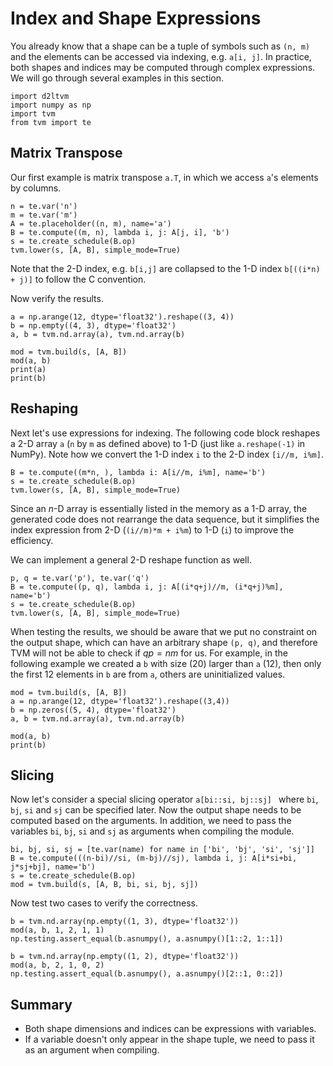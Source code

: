 # Index and Shape Expressions

You already know that a shape can be a tuple of symbols such as `(n, m)` and the elements can be accessed via indexing, e.g. `a[i, j]`. In practice, both shapes and indices may be computed through complex expressions. We will go through several examples in this section.

```{.python .input}
import d2ltvm
import numpy as np
import tvm
from tvm import te
```

## Matrix Transpose

Our first example is matrix transpose `a.T`, in which we access `a`'s elements by columns.

```{.python .input  n=16}
n = te.var('n')
m = te.var('m')
A = te.placeholder((n, m), name='a')
B = te.compute((m, n), lambda i, j: A[j, i], 'b')
s = te.create_schedule(B.op)
tvm.lower(s, [A, B], simple_mode=True)
```

Note that the 2-D index, e.g. `b[i,j]` are collapsed to the 1-D index `b[((i*n) + j)]` to follow the C convention.

Now verify the results.

```{.python .input  n=21}
a = np.arange(12, dtype='float32').reshape((3, 4))
b = np.empty((4, 3), dtype='float32')
a, b = tvm.nd.array(a), tvm.nd.array(b)

mod = tvm.build(s, [A, B])
mod(a, b)
print(a)
print(b)
```

## Reshaping

Next let's use expressions for indexing. The following code block reshapes a 2-D array `a` (`n` by `m` as defined above) to 1-D (just like `a.reshape(-1)` in NumPy). Note how we convert the 1-D index `i` to the 2-D index `[i//m, i%m]`.

```{.python .input  n=28}
B = te.compute((m*n, ), lambda i: A[i//m, i%m], name='b')
s = te.create_schedule(B.op)
tvm.lower(s, [A, B], simple_mode=True)
```

Since an $n$-D array is essentially listed in the memory as a 1-D array, the generated code does not rearrange the data sequence, but it simplifies the index expression from 2-D (`(i//m)*m + i%m`) to 1-D (`i`) to improve the efficiency.

We can implement a general 2-D reshape function as well.

```{.python .input  n=31}
p, q = te.var('p'), te.var('q')
B = te.compute((p, q), lambda i, j: A[(i*q+j)//m, (i*q+j)%m], name='b')
s = te.create_schedule(B.op)
tvm.lower(s, [A, B], simple_mode=True)
```

When testing the results, we should be aware that we put no constraint on the output shape, which can have an arbitrary shape `(p, q)`, and therefore TVM will not be able to check if $qp = nm$ for us. For example, in the following example we created a `b` with size (20) larger than `a` (12), then only the first 12 elements in `b` are from `a`, others are uninitialized values.

```{.python .input}
mod = tvm.build(s, [A, B])
a = np.arange(12, dtype='float32').reshape((3,4))
b = np.zeros((5, 4), dtype='float32')
a, b = tvm.nd.array(a), tvm.nd.array(b)

mod(a, b)
print(b)
```

## Slicing

Now let's consider a special slicing operator `a[bi::si, bj::sj] ` where `bi`, `bj`, `si` and `sj` can be specified later. Now the output shape needs to be computed based on the arguments. In addition, we need to pass the variables `bi`, `bj`, `si` and `sj` as arguments when compiling the module.

```{.python .input}
bi, bj, si, sj = [te.var(name) for name in ['bi', 'bj', 'si', 'sj']]
B = te.compute(((n-bi)//si, (m-bj)//sj), lambda i, j: A[i*si+bi, j*sj+bj], name='b')
s = te.create_schedule(B.op)
mod = tvm.build(s, [A, B, bi, si, bj, sj])
```

Now test two cases to verify the correctness.

```{.python .input}
b = tvm.nd.array(np.empty((1, 3), dtype='float32'))
mod(a, b, 1, 2, 1, 1)
np.testing.assert_equal(b.asnumpy(), a.asnumpy()[1::2, 1::1])

b = tvm.nd.array(np.empty((1, 2), dtype='float32'))
mod(a, b, 2, 1, 0, 2)
np.testing.assert_equal(b.asnumpy(), a.asnumpy()[2::1, 0::2])
```

## Summary

- Both shape dimensions and indices can be expressions with variables.
- If a variable doesn't only appear in the shape tuple, we need to pass it as an argument when compiling.
